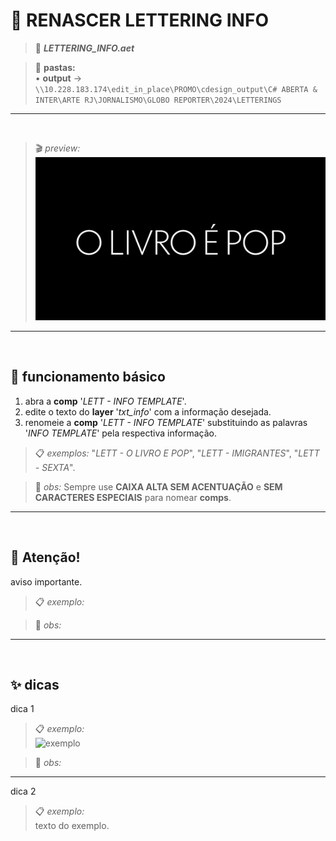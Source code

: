 # 📓 RENASCER LETTERING INFO

> 📑 ***LETTERING_INFO.aet***

> 📂 **pastas:**\
> • **output** → `\\10.228.183.174\edit_in_place\PROMO\cdesign_output\C# ABERTA & INTER\ARTE RJ\JORNALISMO\GLOBO REPORTER\2024\LETTERINGS`

---

<br>

> 🎬 *preview:*\
> ![preview](LETTERING_INFO/preview.gif)

---

<br>

## 📍 funcionamento básico

1. abra a **comp** '*LETT - INFO TEMPLATE*'.
2. edite o texto do **layer** '*txt_info*' com a informação desejada.
3. renomeie a **comp** '*LETT - INFO TEMPLATE*' substituindo as palavras '*INFO TEMPLATE*' pela respectiva informação.

> 📋 *exemplos:* "*LETT - O LIVRO E POP*", "*LETT - IMIGRANTES*", "*LETT - SEXTA*".

> 🚩 *obs:* Sempre use **CAIXA ALTA SEM ACENTUAÇÃO** e **SEM CARACTERES ESPECIAIS** para nomear **comps**.

<!-- ---

<br>

## 📍 parâmetros

todos os controles estão no **layer** '*ctrl*', são eles:

![fx](fx.png)

- **fx1**:

  - **opcao 1** → descrição. -->

---

<br>

## 🚨 Atenção!

aviso importante.

> 📋 *exemplo:*

> 🚩 *obs:*

---

<br>

## ✨ dicas

dica 1

> 📋 *exemplo:*\
> ![exemplo](pasta/arquivo.png)

> 🚩 *obs:*

---

dica 2

> 📋 *exemplo:*\
> texto do exemplo.
